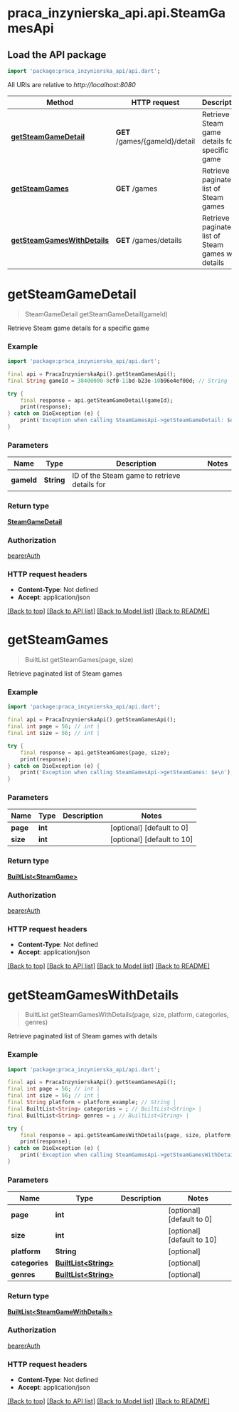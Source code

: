 # praca_inzynierska_api.api.SteamGamesApi

## Load the API package
```dart
import 'package:praca_inzynierska_api/api.dart';
```

All URIs are relative to *http://localhost:8080*

Method | HTTP request | Description
------------- | ------------- | -------------
[**getSteamGameDetail**](SteamGamesApi.md#getsteamgamedetail) | **GET** /games/{gameId}/detail | Retrieve Steam game details for a specific game
[**getSteamGames**](SteamGamesApi.md#getsteamgames) | **GET** /games | Retrieve paginated list of Steam games
[**getSteamGamesWithDetails**](SteamGamesApi.md#getsteamgameswithdetails) | **GET** /games/details | Retrieve paginated list of Steam games with details


# **getSteamGameDetail**
> SteamGameDetail getSteamGameDetail(gameId)

Retrieve Steam game details for a specific game

### Example
```dart
import 'package:praca_inzynierska_api/api.dart';

final api = PracaInzynierskaApi().getSteamGamesApi();
final String gameId = 38400000-8cf0-11bd-b23e-10b96e4ef00d; // String | ID of the Steam game to retrieve details for

try {
    final response = api.getSteamGameDetail(gameId);
    print(response);
} catch on DioException (e) {
    print('Exception when calling SteamGamesApi->getSteamGameDetail: $e\n');
}
```

### Parameters

Name | Type | Description  | Notes
------------- | ------------- | ------------- | -------------
 **gameId** | **String**| ID of the Steam game to retrieve details for | 

### Return type

[**SteamGameDetail**](SteamGameDetail.md)

### Authorization

[bearerAuth](../README.md#bearerAuth)

### HTTP request headers

 - **Content-Type**: Not defined
 - **Accept**: application/json

[[Back to top]](#) [[Back to API list]](../README.md#documentation-for-api-endpoints) [[Back to Model list]](../README.md#documentation-for-models) [[Back to README]](../README.md)

# **getSteamGames**
> BuiltList<SteamGame> getSteamGames(page, size)

Retrieve paginated list of Steam games

### Example
```dart
import 'package:praca_inzynierska_api/api.dart';

final api = PracaInzynierskaApi().getSteamGamesApi();
final int page = 56; // int | 
final int size = 56; // int | 

try {
    final response = api.getSteamGames(page, size);
    print(response);
} catch on DioException (e) {
    print('Exception when calling SteamGamesApi->getSteamGames: $e\n');
}
```

### Parameters

Name | Type | Description  | Notes
------------- | ------------- | ------------- | -------------
 **page** | **int**|  | [optional] [default to 0]
 **size** | **int**|  | [optional] [default to 10]

### Return type

[**BuiltList&lt;SteamGame&gt;**](SteamGame.md)

### Authorization

[bearerAuth](../README.md#bearerAuth)

### HTTP request headers

 - **Content-Type**: Not defined
 - **Accept**: application/json

[[Back to top]](#) [[Back to API list]](../README.md#documentation-for-api-endpoints) [[Back to Model list]](../README.md#documentation-for-models) [[Back to README]](../README.md)

# **getSteamGamesWithDetails**
> BuiltList<SteamGameWithDetails> getSteamGamesWithDetails(page, size, platform, categories, genres)

Retrieve paginated list of Steam games with details

### Example
```dart
import 'package:praca_inzynierska_api/api.dart';

final api = PracaInzynierskaApi().getSteamGamesApi();
final int page = 56; // int | 
final int size = 56; // int | 
final String platform = platform_example; // String | 
final BuiltList<String> categories = ; // BuiltList<String> | 
final BuiltList<String> genres = ; // BuiltList<String> | 

try {
    final response = api.getSteamGamesWithDetails(page, size, platform, categories, genres);
    print(response);
} catch on DioException (e) {
    print('Exception when calling SteamGamesApi->getSteamGamesWithDetails: $e\n');
}
```

### Parameters

Name | Type | Description  | Notes
------------- | ------------- | ------------- | -------------
 **page** | **int**|  | [optional] [default to 0]
 **size** | **int**|  | [optional] [default to 10]
 **platform** | **String**|  | [optional] 
 **categories** | [**BuiltList&lt;String&gt;**](String.md)|  | [optional] 
 **genres** | [**BuiltList&lt;String&gt;**](String.md)|  | [optional] 

### Return type

[**BuiltList&lt;SteamGameWithDetails&gt;**](SteamGameWithDetails.md)

### Authorization

[bearerAuth](../README.md#bearerAuth)

### HTTP request headers

 - **Content-Type**: Not defined
 - **Accept**: application/json

[[Back to top]](#) [[Back to API list]](../README.md#documentation-for-api-endpoints) [[Back to Model list]](../README.md#documentation-for-models) [[Back to README]](../README.md)

